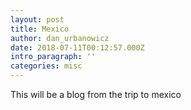 ```yaml
---
layout: post
title: Mexico
author: dan_urbanowicz
date: 2018-07-11T00:12:57.000Z
intro_paragraph: ''
categories: misc
---
```


This will be a blog from the trip to mexico
